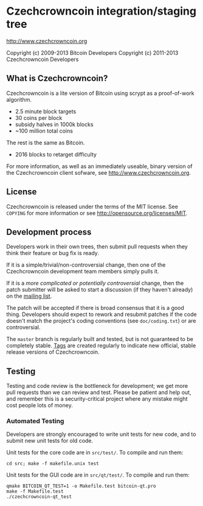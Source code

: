 Czechcrowncoin integration/staging tree
================================

http://www.czechcrowncoin.org

Copyright (c) 2009-2013 Bitcoin Developers
Copyright (c) 2011-2013 Czechcrowncoin Developers

What is Czechcrowncoin?
----------------

Czechcrowncoin is a lite version of Bitcoin using scrypt as a proof-of-work algorithm.
 - 2.5 minute block targets
 - 30 coins per block
 - subsidy halves in 1000k blocks
 - ~100 million total coins

The rest is the same as Bitcoin.
 - 2016 blocks to retarget difficulty

For more information, as well as an immediately useable, binary version of
the Czechcrowncoin client sofware, see http://www.czechcrowncoin.org.

License
-------

Czechcrowncoin is released under the terms of the MIT license. See `COPYING` for more
information or see http://opensource.org/licenses/MIT.

Development process
-------------------

Developers work in their own trees, then submit pull requests when they think
their feature or bug fix is ready.

If it is a simple/trivial/non-controversial change, then one of the Czechcrowncoin
development team members simply pulls it.

If it is a *more complicated or potentially controversial* change, then the patch
submitter will be asked to start a discussion (if they haven't already) on the
[mailing list](http://sourceforge.net/mailarchive/forum.php?forum_name=bitcoin-development).

The patch will be accepted if there is broad consensus that it is a good thing.
Developers should expect to rework and resubmit patches if the code doesn't
match the project's coding conventions (see `doc/coding.txt`) or are
controversial.

The `master` branch is regularly built and tested, but is not guaranteed to be
completely stable. [Tags](https://github.com/bitcoin/bitcoin/tags) are created
regularly to indicate new official, stable release versions of Czechcrowncoin.

Testing
-------

Testing and code review is the bottleneck for development; we get more pull
requests than we can review and test. Please be patient and help out, and
remember this is a security-critical project where any mistake might cost people
lots of money.

### Automated Testing

Developers are strongly encouraged to write unit tests for new code, and to
submit new unit tests for old code.

Unit tests for the core code are in `src/test/`. To compile and run them:

    cd src; make -f makefile.unix test

Unit tests for the GUI code are in `src/qt/test/`. To compile and run them:

    qmake BITCOIN_QT_TEST=1 -o Makefile.test bitcoin-qt.pro
    make -f Makefile.test
    ./czechcrowncoin-qt_test

